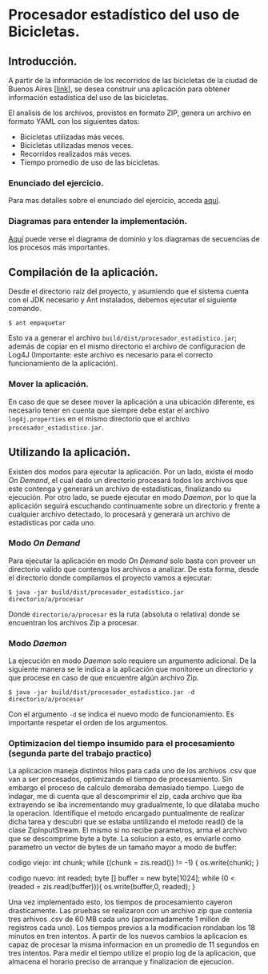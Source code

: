 # Procesador estadístico del uso de Bicicletas.

## Introducción.

A partir de la información de los recorridos de las bicicletas de la ciudad de Buenos Aires [[link](http://data.buenosaires.gob.ar/dataset/bicicletas-publicas)], se desea construir una aplicación para obtener información estadística del uso de las bicicletas.

El analisis de los archivos, provistos en formato ZIP, genera un archivo en formato YAML con los siguientes datos:

* Bicicletas utilizadas más veces.
* Bicicletas utilizadas menos veces.
* Recorridos realizados más veces.
* Tiempo promedio de uso de las bicicletas.

### Enunciado del ejercicio.

Para mas detalles sobre el enunciado del ejercicio, acceda [aquí](https://github.com/tiagox/untref-aydoo-tp-final-srojo/blob/master/docs/enunciado.md).

### Diagramas para entender la implementación.

[Aquí](https://github.com/tiagox/untref-aydoo-tp-final-srojo/blob/master/docs/diagramas.md) puede verse el diagrama de dominio y los diagramas de secuencias de los procesos más importantes.

## Compilación de la aplicación.

Desde el directorio raíz del proyecto, y asumiendo que el sistema cuenta con el JDK necesario y Ant instalados, debemos ejecutar el siguiente comando.

```shell
$ ant empaquetar
```

Esto va a generar el archivo `build/dist/procesador_estadistico.jar`; además de copiar en el mismo directorio el archivo de configuracion de Log4J (Importante: este archivo es necesario para el correcto funcionamiento de la aplicación).

### Mover la aplicación.

En caso de que se desee mover la aplicación a una ubicación diferente, es necesario tener en cuenta que siempre debe estar el archivo `log4j.properties` en el mismo directorio que el archivo `procesador_estadistico.jar`.

## Utilizando la aplicación.

Existen dos modos para ejecutar la aplicación. Por un lado, existe el modo _On Demand_, el cual dado un directorio procesará todos los archivos que este contenga y generará un archivo de estadisticas, finalizando su ejecución. Por otro lado, se puede ejecutar en modo _Daemon_, por lo que la aplicación seguirá escuchando continuamente sobre un directorio y frente a cualquier archivo detectado, lo procesará y generará un archivo de estadisticas por cada uno.

### Modo _On Demand_

Para ejecutar la aplicación en modo _On Demand_ solo basta con proveer un directorio valido que contenga los archivos a analizar. De esta forma, desde el directorio donde compilamos el proyecto vamos a ejecutar:

```shell
$ java -jar build/dist/procesador_estadistico.jar directorio/a/procesar
```

Donde `directorio/a/procesar` es la ruta (absoluta o relativa) donde se encuentran los archivos Zip a procesar.

### Modo _Daemon_

La ejecución en modo _Daemon_ solo requiere un argumento adicional. De la siguiente manera se le indica a la aplicación que monitoree un directorio y que procese en caso de que encuentre algún archivo Zip.

```shell
$ java -jar build/dist/procesador_estadistico.jar -d directorio/a/procesar
```

Con el argumento `-d` se indica el nuevo modo de funcionamiento. Es importante respetar el orden de los argumentos.

### Optimizacion del tiempo insumido para el procesamiento (segunda parte del trabajo practico)
La aplicacion maneja distintos hilos para cada uno de los archivos .csv que van a ser procesados, optimizando el tiempo de procesamiento. Sin embargo el proceso de calculo demoraba demasiado tiempo. Luego de indagar, me di cuenta que al descomprimir el zip, cada archivo que iba extrayendo se iba incrementando muy gradualmente, lo que dilataba mucho la operacion. Identifique el metodo encargado puntualmente de realizar dicha tarea y descubri que se estaba untilizando el metodo read() de la clase ZipInputStream. El mismo si no recibe parametros, arma el archivo que se descomprime byte a byte. La solucion a esto, es enviarle como parametro un vector de bytes de un tamaño mayor a modo de buffer:

codigo viejo:
	int chunk;
	while ((chunk = zis.read()) != -1) {
		os.write(chunk);
	}

codigo nuevo:
	int readed;
	byte [] buffer = new byte[1024];
	while (0 < (readed = zis.read(buffer))){
		os.write(buffer,0, readed);
	}

Una vez implementado esto, los tiempos de procesamiento cayeron drasticamente.
Las pruebas se realizaron con un archivo zip que contenia tres arhivos .csv de 60 MB cada uno (aproximadamente 1 millon de registros cada uno). Los tiempos previos a la modificacion rondaban los 18 minutos en tren intentos.
A partir de los nuevos cambios la aplicacion es capaz de procesar la misma informacion en un promedio de 11 segundos en tres intentos.
Para medir el tiempo utilize el propio log de la aplicacion, que almacena el horario preciso de arranque y finalizacion de ejecucion.

